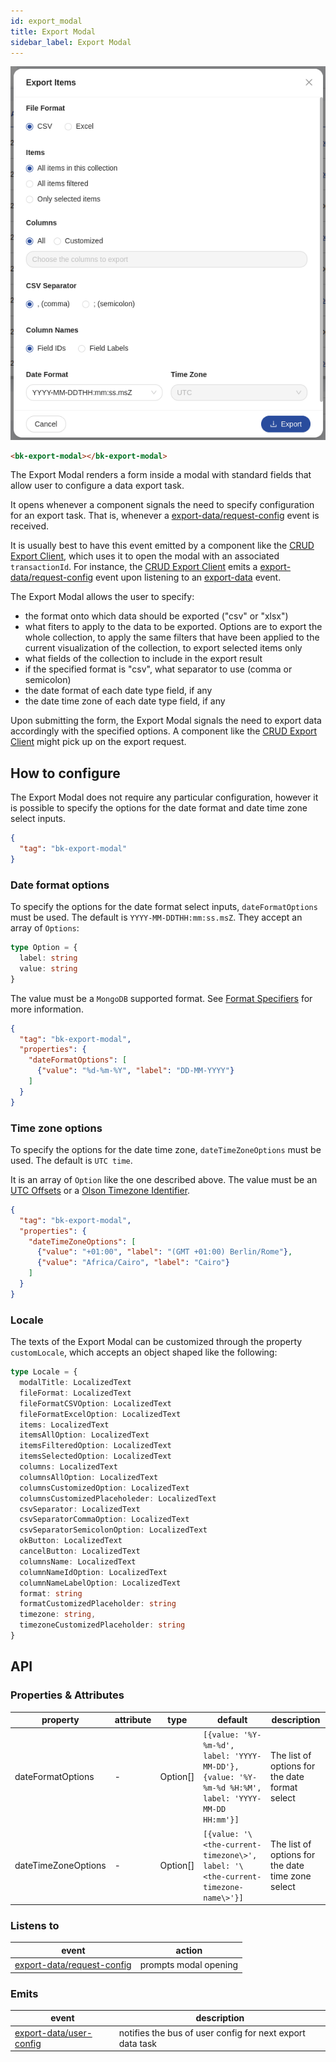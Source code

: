 ```yaml
---
id: export_modal
title: Export Modal
sidebar_label: Export Modal
---
```


<!--
WARNING: this file was automatically generated by Mia-Platform Doc Aggregator.
DO NOT MODIFY IT BY HAND.
Instead, modify the source file and run the aggregator to regenerate this file.
-->

<!--
WARNING:
This file is automatically generated. Please edit the 'README' file of the corresponding component and run `yarn copy:docs`
-->

[bk-export-client]: /microfrontend-composer/back-kit/60_components/120_crud_export_client.md
[format-specifiers]: https://www.mongodb.com/docs/manual/reference/operator/aggregation/dateToString/#std-label-format-specifiers
[UTC-offsets]: https://en.wikipedia.org/wiki/List_of_UTC_offsets
[Olson-timezone-identifier]: https://en.wikipedia.org/wiki/List_of_tz_database_time_zones


[export-data]: /microfrontend-composer/back-kit/70_events.md#export-data
[export-data/request-config]: /microfrontend-composer/back-kit/70_events.md#export-data---request-config
[export-data/user-config]: /microfrontend-composer/back-kit/70_events.md#export-data---user-config



![export-modal](img/bk-export-modal.png)

```html
<bk-export-modal></bk-export-modal>
```

The Export Modal renders a form inside a modal with standard fields that allow user to configure a data export task.

It opens whenever a component signals the need to specify configuration for an export task. That is, whenever a [export-data/request-config] event is received.

It is usually best to have this event emitted by a component like the [CRUD Export Client][bk-export-client], which uses it to open the modal with an associated `transactionId`.
For instance, the [CRUD Export Client][bk-export-client] emits a [export-data/request-config] event upon listening to an [export-data] event.
<!-- TODO add link to export flow -->

The Export Modal allows the user to specify:
  - the format onto which data should be exported ("csv" or "xlsx")
  - what fiters to apply to the data to be exported. Options are to export the whole collection, to apply the same filters that have been applied to the current visualization of the collection, to export selected items only
  - what fields of the collection to include in the export result
  - if the specified format is "csv", what separator to use (comma or semicolon)
  - the date format of each date type field, if any
  - the date time zone of each date type field, if any 

Upon submitting the form, the Export Modal signals the need to export data accordingly with the specified options.
A component like the [CRUD Export Client][bk-export-client] might pick up on the export request.


## How to configure

The Export Modal does not require any particular configuration, however it is possible to specify the options for the date format and date time zone select inputs.

```json
{
  "tag": "bk-export-modal"
}
```

### Date format options

To specify the options for the date format select inputs, `dateFormatOptions` must be used. The default is `YYYY-MM-DDTHH:mm:ss.msZ`.
They accept an array of `Options`:

```typescript
type Option = {
  label: string
  value: string
}
```

The value must be a `MongoDB` supported format. See [Format Specifiers][format-specifiers] for more information.

```json
{
  "tag": "bk-export-modal",
  "properties": {
    "dateFormatOptions": [
      {"value": "%d-%m-%Y", "label": "DD-MM-YYYY"}
    ]
  }
}
```

### Time zone options

To specify the options for the date time zone, `dateTimeZoneOptions` must be used. The default is `UTC time`.

It is an array of `Option` like the one described above. The value must be an [UTC Offsets][UTC-offsets] or a [Olson Timezone Identifier][Olson-timezone-identifier].

```json
{
  "tag": "bk-export-modal",
  "properties": {
    "dateTimeZoneOptions": [
      {"value": "+01:00", "label": "(GMT +01:00) Berlin/Rome"},
      {"value": "Africa/Cairo", "label": "Cairo"}
    ]
  }
}
```


### Locale

The texts of the Export Modal can be customized through the property `customLocale`, which accepts an object shaped like the following:

```typescript
type Locale = {
  modalTitle: LocalizedText
  fileFormat: LocalizedText
  fileFormatCSVOption: LocalizedText
  fileFormatExcelOption: LocalizedText
  items: LocalizedText
  itemsAllOption: LocalizedText
  itemsFilteredOption: LocalizedText
  itemsSelectedOption: LocalizedText
  columns: LocalizedText
  columnsAllOption: LocalizedText
  columnsCustomizedOption: LocalizedText
  columnsCustomizedPlaceholeder: LocalizedText
  csvSeparator: LocalizedText
  csvSeparatorCommaOption: LocalizedText
  csvSeparatorSemicolonOption: LocalizedText
  okButton: LocalizedText
  cancelButton: LocalizedText
  columnsName: LocalizedText
  columnNameIdOption: LocalizedText
  columnNameLabelOption: LocalizedText
  format: string
  formatCustomizedPlaceholder: string
  timezone: string,
  timezoneCustomizedPlaceholder: string
}
```

## API

### Properties & Attributes

| property            | attribute | type              | default                                                                                            | description                                       |
| ------------------- | --------- |-------------------|----------------------------------------------------------------------------------------------------|---------------------------------------------------|
| dateFormatOptions   |     -     | Option[]          | `[{value: '%Y-%m-%d', label: 'YYYY-MM-DD'}, {value: '%Y-%m-%d %H:%M', label: 'YYYY-MM-DD HH:mm'}]` | The list of options for the date format select    |
| dateTimeZoneOptions |     -     | Option[]          | `[{value: '\<the-current-timezone\>', label: '\<the-current-timezone-name\>'}]`                    | The list of options for the date time zone select |

### Listens to

| event                        | action                |
| ---------------------------- | --------------------- |
| [export-data/request-config] | prompts modal opening |


### Emits

| event                     | description                                               |
| ------------------------- | --------------------------------------------------------- |
| [export-data/user-config] | notifies the bus of user config for next export data task |
